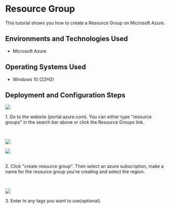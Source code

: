 # Resource Group

This tutorial shows you how to create a Resource Group on Microsoft Azure.<br />



<h2>Environments and Technologies Used</h2>

- Microsoft Azure

<h2>Operating Systems Used </h2>

- Windows 10 (22H2)



<h2>Deployment and Configuration Steps</h2>

<p>
<img src="https://i.imgur.com/Aet1p8f.png"/>
</p>
<p>
1. Go to the website (portal.azure.com). You can either type "resource groups" in the search bar above or click the Resource Groups link.
</p>
<br />

<p>
<img src="https://i.imgur.com/GAbUNag.png"/>
</p>
<p>
<p>
<img src="https://i.imgur.com/QHdTvUA.png"/>
</p>
<p>

</p>
<br />
2. Click "create resource group". Then select an azure subscription, make a name for the resource group you're creating and select the region.
</p>
<br />

<p>
<img src="https://i.imgur.com/V8pl0Kh.png"/>
</p>
<p>
3. Enter in any tags you want to use(optional).
</p>
<br />
